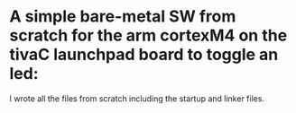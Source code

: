 # A simple bare-metal SW from scratch for the arm cortexM4 on the tivaC launchpad board to toggle an led:

I wrote all the files from scratch including the startup and linker files.
